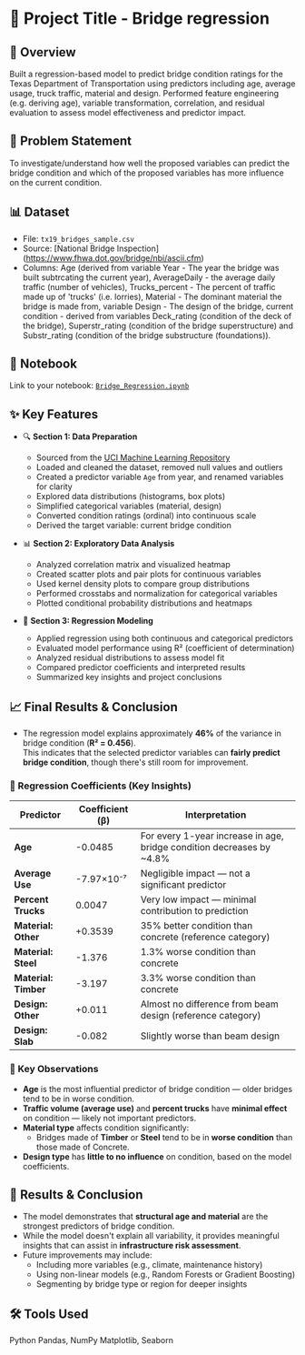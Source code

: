 
# 🚀 Project Title - Bridge regression

## 📌 Overview
Built a regression-based model to predict bridge condition ratings for the Texas Department of Transportation using predictors including age, average usage, truck traffic, material and design. 
Performed feature engineering (e.g. deriving age), variable transformation, correlation, and residual evaluation to assess model effectiveness and predictor impact.

## 🧠 Problem Statement
To investigate/understand how well the proposed variables can predict the bridge condition and which of the proposed variables has more influence on the current condition.

## 📊 Dataset
- File: `tx19_bridges_sample.csv`
- Source: [National Bridge Inspection] (https://www.fhwa.dot.gov/bridge/nbi/ascii.cfm)
- Columns: Age (derived from variable Year - The year the bridge was built subtrcating the current year), AverageDaily - the average daily traffic (number of vehicles), Trucks_percent - The percent of traffic made up of 'trucks' (i.e. lorries), Material - The dominant material the bridge is made from, variable Design - The design of the bridge, current condition - derived from variables Deck_rating (condition of the deck of the bridge), Superstr_rating (condition of the bridge superstructure) and Substr_rating (condition of the bridge substructure (foundations)).

## 📓 Notebook
Link to your notebook: [`Bridge_Regression.ipynb`](Bridge_Regression.ipynb)

## ✨ Key Features

- 🔍 **Section 1: Data Preparation**
  - Sourced from the [UCI Machine Learning Repository](https://archive.ics.uci.edu/ml/index.php)
  - Loaded and cleaned the dataset, removed null values and outliers
  - Created a predictor variable `Age` from year, and renamed variables for clarity
  - Explored data distributions (histograms, box plots)
  - Simplified categorical variables (material, design)
  - Converted condition ratings (ordinal) into continuous scale
  - Derived the target variable: current bridge condition

- 📊 **Section 2: Exploratory Data Analysis**
  - Analyzed correlation matrix and visualized heatmap
  - Created scatter plots and pair plots for continuous variables
  - Used kernel density plots to compare group distributions
  - Performed crosstabs and normalization for categorical variables
  - Plotted conditional probability distributions and heatmaps

- 🤖 **Section 3: Regression Modeling**
  - Applied regression using both continuous and categorical predictors
  - Evaluated model performance using R² (coefficient of determination)
  - Analyzed residual distributions to assess model fit
  - Compared predictor coefficients and interpreted results
  - Summarized key insights and project conclusions

## 📈 Final Results & Conclusion

- The regression model explains approximately **46%** of the variance in bridge condition (**R² = 0.456**).  
  This indicates that the selected predictor variables can **fairly predict bridge condition**, though there's still room for improvement.

### 🔢 Regression Coefficients (Key Insights)

| Predictor             | Coefficient (β)    | Interpretation                                                                 |
|-----------------------|--------------------|---------------------------------------------------------------------------------|
| **Age**               | -0.0485            | For every 1-year increase in age, bridge condition decreases by ~4.8%          |
| **Average Use**       | -7.97×10⁻⁷         | Negligible impact — not a significant predictor                                |
| **Percent Trucks**    | 0.0047             | Very low impact — minimal contribution to prediction                           |
| **Material: Other**   | +0.3539            | 35% better condition than concrete (reference category)                         |
| **Material: Steel**   | -1.376             | 1.3% worse condition than concrete                                              |
| **Material: Timber**  | -3.197             | 3.3% worse condition than concrete                                              |
| **Design: Other**     | +0.011             | Almost no difference from beam design (reference category)                     |
| **Design: Slab**      | -0.082             | Slightly worse than beam design                                                |

### 🧠 Key Observations

- **Age** is the most influential predictor of bridge condition — older bridges tend to be in worse condition.
- **Traffic volume (average use)** and **percent trucks** have **minimal effect** on condition — likely not important predictors.
- **Material type** affects condition significantly:
  - Bridges made of **Timber** or **Steel** tend to be in **worse condition** than those made of Concrete.
- **Design type** has **little to no influence** on condition, based on the model coefficients.

## 🎯 Results & Conclusion
- The model demonstrates that **structural age and material** are the strongest predictors of bridge condition.
- While the model doesn't explain all variability, it provides meaningful insights that can assist in **infrastructure risk assessment**.
- Future improvements may include:
  - Including more variables (e.g., climate, maintenance history)
  - Using non-linear models (e.g., Random Forests or Gradient Boosting)
  - Segmenting by bridge type or region for deeper insights

## 🛠️ Tools Used

Python
Pandas, NumPy
Matplotlib, Seaborn
